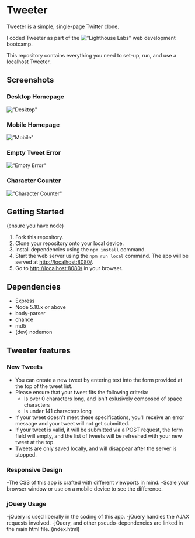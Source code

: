 # Tweeter

Tweeter is a simple, single-page Twitter clone.

I coded Tweeter as part of the !["Lighthouse Labs"](https://lighthouselabs.ca) web development bootcamp.

This repository contains everything you need to set-up, run, and use a localhost Tweeter.

## Screenshots

### Desktop Homepage
!["Desktop"](https://github.com/michaelbinnick/tinyapp/blob/master/screenshots/desktop_main.png?raw=true)

### Mobile Homepage
!["Mobile"](https://github.com/michaelbinnick/tinyapp/blob/master/screenshots/mobile_main.png?raw=true)

### Empty Tweet Error
!["Empty Error"](https://github.com/michaelbinnick/tinyapp/blob/master/screenshots/desktop_errorempty.png?raw=true)

### Character Counter
!["Character Counter"](https://github.com/michaelbinnick/tinyapp/blob/master/screenshots/char_counter.png?raw=true)

## Getting Started
(ensure you have node)
1. Fork this repository.
2. Clone your repository onto your local device.
3. Install dependencies using the `npm install` command.
3. Start the web server using the `npm run local` command. The app will be served at <http://localhost:8080/>.
4. Go to <http://localhost:8080/> in your browser.

## Dependencies

- Express
- Node 5.10.x or above
- body-parser
- chance
- md5
- (dev) nodemon

## Tweeter features

### New Tweets
- You can create a new tweet by entering text into the form provided at the top of the tweet list.
- Please ensure that your tweet fits the following criteria:
  - Is over 0 characters long, and isn't exlusively composed of space characters
  - Is under 141 characters long
- If your tweet doesn't meet these specifications, you'll receive an error message and your tweet will not get submitted.
- If your tweet is valid, it will be submitted via a POST request, the form field will empty, and the list of tweets will be refreshed with your new tweet at the top.
- Tweets are only saved locally, and will disappear after the server is stopped.

### Responsive Design
-The CSS of this app is crafted with different viewports in mind.
-Scale your browser window or use on a mobile device to see the difference.

### jQuery Usage
-jQuery is used liberally in the coding of this app.
-jQuery handles the AJAX requests involved.
-jQuery, and other pseudo-dependencies are linked in the main html file. (index.html)

